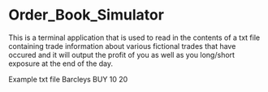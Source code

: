 # Order_Book_Simulator

This is a terminal application that is used to read in the contents of a txt file containing trade information about various fictional trades that
have occured and it will output the profit of you as well as you long/short exposure at the end of the day. 

Example txt file
Barcleys BUY 10 20
